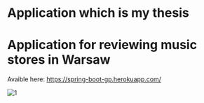 # Application which is my thesis
# Application for reviewing music stores in Warsaw
Avaible here: https://spring-boot-gp.herokuapp.com/

![1](https://user-images.githubusercontent.com/57706581/84178344-8612b780-aa84-11ea-83ba-ccd225be5ccd.PNG)

